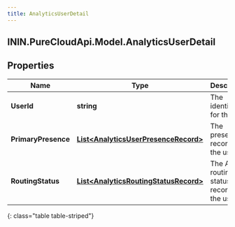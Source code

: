 ```yaml
---
title: AnalyticsUserDetail
---
```

## ININ.PureCloudApi.Model.AnalyticsUserDetail

## Properties

|Name | Type | Description | Notes|
|------------ | ------------- | ------------- | -------------|
| **UserId** | **string** | The identifier for the user | [optional] |
| **PrimaryPresence** | [**List&lt;AnalyticsUserPresenceRecord&gt;**](AnalyticsUserPresenceRecord.html) | The presence records for the user | [optional] |
| **RoutingStatus** | [**List&lt;AnalyticsRoutingStatusRecord&gt;**](AnalyticsRoutingStatusRecord.html) | The ACD routing status records for the user | [optional] |
{: class="table table-striped"}


